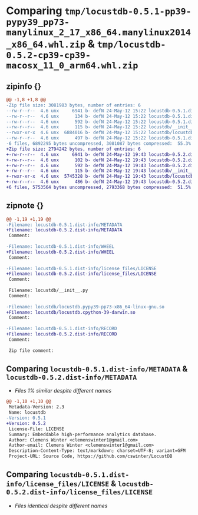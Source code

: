 # Comparing `tmp/locustdb-0.5.1-pp39-pypy39_pp73-manylinux_2_17_x86_64.manylinux2014_x86_64.whl.zip` & `tmp/locustdb-0.5.2-cp39-cp39-macosx_11_0_arm64.whl.zip`

## zipinfo {}

```diff
@@ -1,8 +1,8 @@
-Zip file size: 3081983 bytes, number of entries: 6
--rw-r--r--  4.6 unx     6941 b- defN 24-May-12 15:22 locustdb-0.5.1.dist-info/METADATA
--rw-r--r--  4.6 unx      134 b- defN 24-May-12 15:22 locustdb-0.5.1.dist-info/WHEEL
--rw-r--r--  4.6 unx      592 b- defN 24-May-12 15:22 locustdb-0.5.1.dist-info/license_files/LICENSE
--rw-r--r--  4.6 unx      115 b- defN 24-May-12 15:22 locustdb/__init__.py
--rwxr-xr-x  4.6 unx  6884016 b- defN 24-May-12 15:22 locustdb/locustdb.pypy39-pp73-x86_64-linux-gnu.so
--rw-r--r--  4.6 unx      497 b- defN 24-May-12 15:22 locustdb-0.5.1.dist-info/RECORD
-6 files, 6892295 bytes uncompressed, 3081087 bytes compressed:  55.3%
+Zip file size: 2794242 bytes, number of entries: 6
+-rw-r--r--  4.6 unx     6941 b- defN 24-May-12 19:43 locustdb-0.5.2.dist-info/METADATA
+-rw-r--r--  4.6 unx      102 b- defN 24-May-12 19:43 locustdb-0.5.2.dist-info/WHEEL
+-rw-r--r--  4.6 unx      592 b- defN 24-May-12 19:43 locustdb-0.5.2.dist-info/license_files/LICENSE
+-rw-r--r--  4.6 unx      115 b- defN 24-May-12 19:43 locustdb/__init__.py
+-rwxr-xr-x  4.6 unx  5745328 b- defN 24-May-12 19:43 locustdb/locustdb.cpython-39-darwin.so
+-rw-r--r--  4.6 unx      486 b- defN 24-May-12 19:43 locustdb-0.5.2.dist-info/RECORD
+6 files, 5753564 bytes uncompressed, 2793368 bytes compressed:  51.5%
```

## zipnote {}

```diff
@@ -1,19 +1,19 @@
-Filename: locustdb-0.5.1.dist-info/METADATA
+Filename: locustdb-0.5.2.dist-info/METADATA
 Comment: 
 
-Filename: locustdb-0.5.1.dist-info/WHEEL
+Filename: locustdb-0.5.2.dist-info/WHEEL
 Comment: 
 
-Filename: locustdb-0.5.1.dist-info/license_files/LICENSE
+Filename: locustdb-0.5.2.dist-info/license_files/LICENSE
 Comment: 
 
 Filename: locustdb/__init__.py
 Comment: 
 
-Filename: locustdb/locustdb.pypy39-pp73-x86_64-linux-gnu.so
+Filename: locustdb/locustdb.cpython-39-darwin.so
 Comment: 
 
-Filename: locustdb-0.5.1.dist-info/RECORD
+Filename: locustdb-0.5.2.dist-info/RECORD
 Comment: 
 
 Zip file comment:
```

## Comparing `locustdb-0.5.1.dist-info/METADATA` & `locustdb-0.5.2.dist-info/METADATA`

 * *Files 1% similar despite different names*

```diff
@@ -1,10 +1,10 @@
 Metadata-Version: 2.3
 Name: locustdb
-Version: 0.5.1
+Version: 0.5.2
 License-File: LICENSE
 Summary: Embeddable high-performance analytics database.
 Author: Clemens Winter <clemenswinter1@gmail.com>
 Author-email: Clemens Winter <clemenswinter1@gmail.com>
 Description-Content-Type: text/markdown; charset=UTF-8; variant=GFM
 Project-URL: Source Code, https://github.com/cswinter/LocustDB
```

## Comparing `locustdb-0.5.1.dist-info/license_files/LICENSE` & `locustdb-0.5.2.dist-info/license_files/LICENSE`

 * *Files identical despite different names*

